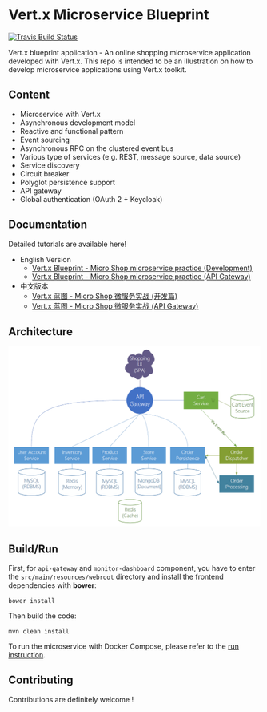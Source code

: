 # Vert.x Microservice Blueprint

[![Travis Build Status](https://travis-ci.org/sczyh30/vertx-blueprint-microservice.svg?branch=master)](https://travis-ci.org/sczyh30/vertx-blueprint-microservice)

Vert.x blueprint application - An online shopping microservice application developed with Vert.x.
This repo is intended to be an illustration on how to develop microservice applications using Vert.x toolkit.

## Content

- Microservice with Vert.x
- Asynchronous development model
- Reactive and functional pattern
- Event sourcing
- Asynchronous RPC on the clustered event bus
- Various type of services (e.g. REST, message source, data source)
- Service discovery
- Circuit breaker
- Polyglot persistence support
- API gateway
- Global authentication (OAuth 2 + Keycloak)

## Documentation

Detailed tutorials are available here!

- English Version
    - [Vert.x Blueprint - Micro Shop microservice practice (Development)](http://sczyh30.github.io/vertx-blueprint-microservice/index.html)
    - [Vert.x Blueprint - Micro Shop microservice practice (API Gateway)](http://sczyh30.github.io/vertx-blueprint-microservice/api-gateway.html)
- 中文版本
    - [Vert.x 蓝图 - Micro Shop 微服务实战 (开发篇)](http://sczyh30.github.io/vertx-blueprint-microservice/cn/index.html)
    - [Vert.x 蓝图 - Micro Shop 微服务实战 (API Gateway)](http://sczyh30.github.io/vertx-blueprint-microservice/cn/api-gateway.html)

## Architecture

![Microservice Architecture](docs/images/entire-architecture.png)

## Build/Run

First, for `api-gateway` and `monitor-dashboard` component, you have to enter the `src/main/resources/webroot` directory and install the frontend dependencies with **bower**:

    bower install

Then build the code:

    mvn clean install

To run the microservice with Docker Compose, please refer to the [run instruction](http://www.sczyh30.com/vertx-blueprint-microservice/index.html#show-time-).

## Contributing

Contributions are definitely welcome !
